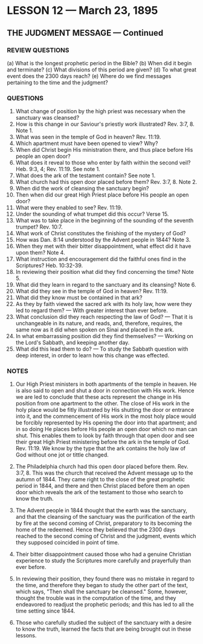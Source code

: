 # LESSON 12 — March 23, 1895

## THE JUDGMENT MESSAGE — Continued

### REVIEW QUESTIONS

(a) What is the longest prophetic period in the Bible?
(b) When did it begin and terminate?
(c) What divisions of this period are given?
(d) To what great event does the 2300 days reach?
(e) Where do we find messages pertaining to the time and the judgment?

### QUESTIONS

1. What change of position by the high priest was necessary when the sanctuary was cleansed?
2. How is this change in our Saviour's priestly work illustrated? Rev. 3:7, 8. Note 1.
3. What was seen in the temple of God in heaven? Rev. 11:19.
4. Which apartment must have been opened to view? Why?
5. When did Christ begin His ministration there, and thus place before His people an open door?
6. What does it reveal to those who enter by faith within the second veil? Heb. 9:3, 4; Rev. 11:19. See note 1.
7. What does the ark of the testament contain? See note 1.
8. What church had this open door placed before them? Rev. 3:7, 8. Note 2.
9. When did the work of cleansing the sanctuary begin?
10. Then when did our great High Priest place before His people an open door?
11. What were they enabled to see? Rev. 11:19.
12. Under the sounding of what trumpet did this occur? Verse 15.
13. What was to take place in the beginning of the sounding of the seventh trumpet? Rev. 10:7.
14. What work of Christ constitutes the finishing of the mystery of God?
15. How was Dan. 8:14 understood by the Advent people in 1844? Note 3.
16. When they met with their bitter disappointment, what effect did it have upon them? Note 4.
17. What instruction and encouragement did the faithful ones find in the Scriptures? Heb. 10:32-39.
18. In reviewing their position what did they find concerning the time? Note 5.
19. What did they learn in regard to the sanctuary and its cleansing? Note 6.
20. What did they see in the temple of God in heaven? Rev. 11:19.
21. What did they know must be contained in that ark?
22. As they by faith viewed the sacred ark with its holy law, how were they led to regard them? — With greater interest than ever before.
23. What conclusion did they reach respecting the law of God? — That it is unchangeable in its nature, and reads, and, therefore, requires, the same now as it did when spoken on Sinai and placed in the ark.
24. In what embarrassing position did they find themselves? — Working on the Lord's Sabbath, and keeping another day.
25. What did this lead them to do? — To study the Sabbath question with deep interest, in order to learn how this change was effected.

### NOTES

1. Our High Priest ministers in both apartments of the temple in heaven. He is also said to open and shut a door in connection with His work. Hence we are led to conclude that these acts represent the change in His position from one apartment to the other. The close of His work in the holy place would be fitly illustrated by His shutting the door or entrance into it, and the commencement of His work in the most holy place would be forcibly represented by His opening the door into that apartment; and in so doing He places before His people an open door which no man can shut. This enables them to look by faith through that open door and see their great High Priest ministering before the ark in the temple of God. Rev. 11:19. We know by the type that the ark contains the holy law of God without one jot or tittle changed.

2. The Philadelphia church had this open door placed before them. Rev. 3:7, 8. This was the church that received the Advent message up to the autumn of 1844. They came right to the close of the great prophetic period in 1844, and there and then Christ placed before them an open door which reveals the ark of the testament to those who search to know the truth.

3. The Advent people in 1844 thought that the earth was the sanctuary, and that the cleansing of the sanctuary was the purification of the earth by fire at the second coming of Christ, preparatory to its becoming the home of the redeemed. Hence they believed that the 2300 days reached to the second coming of Christ and the judgment, events which they supposed coincided in point of time.

4. Their bitter disappointment caused those who had a genuine Christian experience to study the Scriptures more carefully and prayerfully than ever before.

5. In reviewing their position, they found there was no mistake in regard to the time, and therefore they began to study the other part of the text, which says, "Then shall the sanctuary be cleansed." Some, however, thought the trouble was in the computation of the time, and they endeavored to readjust the prophetic periods; and this has led to all the time setting since 1844.

6. Those who carefully studied the subject of the sanctuary with a desire to know the truth, learned the facts that are being brought out in these lessons.
